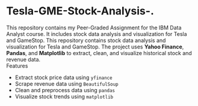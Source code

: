 # Tesla-GME-Stock-Analysis-.
This repository contains my Peer-Graded Assignment for the IBM Data Analyst course. It includes stock data analysis and visualization for Tesla and GameStop.
This repository contains stock data analysis and visualization for Tesla and GameStop. The project uses **Yahoo Finance**, **Pandas**, and **Matplotlib** to extract, clean, and visualize historical stock and revenue data.  
 Features  
- Extract stock price data using `yfinance`  
- Scrape revenue data using `BeautifulSoup`  
- Clean and preprocess data using `pandas`  
- Visualize stock trends using `matplotlib`  
